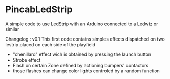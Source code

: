 # PincabLedStrip
A simple code to use LedStrip with an Arduino connected to a Ledwiz or similar

Changelog :
v0.1
This first code contains simples effects dispatched on two lestrip placed on each side of the playfield
- "chenillard" effect wich is obtained by pressing the launch button
- Strobe effect
- Flash on certain Zone defined by actioning bumpers' contactors
- those flashes can change color lights controled by a random function
